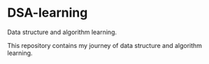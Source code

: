 # DSA-learning

Data structure and algorithm learning.

This repository contains my journey of data structure and algorithm learning.
